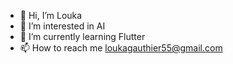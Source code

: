 - 👋 Hi, I’m Louka
- 👀 I’m interested in AI
- 🌱 I’m currently learning Flutter
- 📫 How to reach me loukagauthier55@gmail.com

<!---
LoukaG/LoukaG is a ✨ special ✨ repository because its `README.md` (this file) appears on your GitHub profile.
You can click the Preview link to take a look at your changes.
--->
